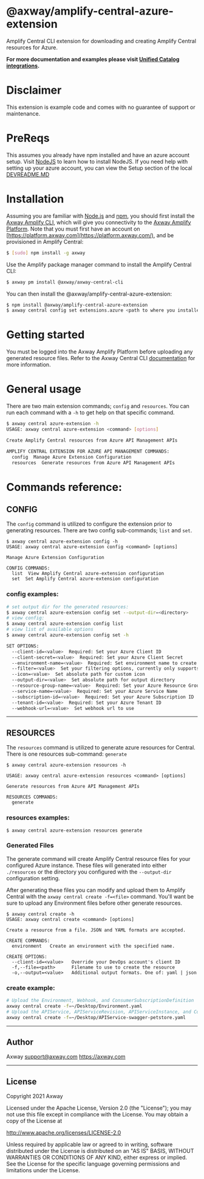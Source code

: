 # @axway/amplify-central-azure-extension

Amplify Central CLI extension for downloading and creating Amplify Central resources for Azure.

**For more documentation and examples please visit [Unified Catalog integrations](https://github.com/Axway/unified-catalog-integrations).**

# Disclaimer

This extension is example code and comes with no guarantee of support or maintenance.

# PreReqs

This assumes you already have npm installed and have an azure account setup. Visit [NodeJS](https://nodejs.org/) to learn how to install NodeJS. If you need help with setting up your azure account, you can view the Setup section of the local [DEVREADME.MD](DEVREADME.md)

# Installation

Assuming you are familiar with [Node.js](https://nodejs.org) and [npm](https://npmjs.com), you should first install the [Axway Amplify CLI](https://npmjs.com/package/axway), which will give you connectivity to the [Axway Amplify Platform](https://www.axway.com/en/products/amplify). Note that you must first have an account on [https://platform.axway.com](https://platform.axway.com/), and be provisioned in Amplify Central:

```bash
$ [sudo] npm install -g axway
```

Use the Amplify package manager command to install the Amplify Central CLI:

```bash
$ axway pm install @axway/axway-central-cli
```

You can then install the @axway/amplify-central-azure-extension:

```bash
$ npm install @axway/amplify-central-azure-extension
$ axway central config set extensions.azure <path to where you installed module>
```

# Getting started

You must be logged into the Axway Amplify Platform before uploading any generated resource files. 
Refer to the Axway Central CLI [documentation](https://docs.axway.com/bundle/amplify-central/page/docs/integrate_with_central/cli_central/cli_install/index.html) for more information.


# General usage

There are two main extension commands; `config` and `resources`. You can run each command with a `-h` to get help on that specific command.

```bash
$ axway central azure-extension -h
USAGE: axway central azure-extension <command> [options]

Create Amplify Central resources from Azure API Management APIs

AMPLIFY CENTRAL EXTENSION FOR AZURE API MANAGEMENT COMMANDS:
  config  Manage Azure Extension Configuration
  resources  Generate resources from Azure API Management APIs
```

# Commands reference:

## CONFIG

The `config` command is utilized to configure the extension prior to generating resources. There are two config sub-commands; `list` and `set`.

```text
$ axway central azure-extension config -h
USAGE: axway central azure-extension config <command> [options]

Manage Azure Extension Configuration

CONFIG COMMANDS:
  list  View Amplify Central azure-extension configuration
  set  Set Amplify Central azure-extension configuration
```

### config examples:

```bash
# set output dir for the generated resources:
$ axway central azure-extension config set --output-dir=<directory>
# view config:
$ axway central azure-extension config list
# view list of available options
$ axway central azure-extension config set -h

SET OPTIONS:
  --client-id=<value>  Required: Set your Azure Client ID
  --client-secret=<value>  Required: Set your Azure Client Secret
  --environment-name=<value>  Required: Set environment name to create
  --filter=<value>  Set your filtering options, currently only supports a tag. Ex: --filter tags=myTag
  --icon=<value>  Set absolute path for custom icon
  --output-dir=<value>  Set absolute path for output directory
  --resource-group-name=<value>  Required: Set your Azure Resource Group Name
  --service-name=<value>  Required: Set your Azure Service Name
  --subscription-id=<value>  Required: Set your Azure Subscription ID
  --tenant-id=<value>  Required: Set your Azure Tenant ID
  --webhook-url=<value>  Set webhook url to use
```

---

## RESOURCES

The `resources` command is utilized to generate azure resources for Central. There is one resources sub-command: `generate`

```text
$ axway central azure-extension resources -h

USAGE: axway central azure-extension resources <command> [options]

Generate resources from Azure API Management APIs

RESOURCES COMMANDS:
  generate
```

### resources examples:

```
$ axway central azure-extension resources generate
```

### Generated Files

The generate command will create Amplify Central resource files for your configured Azure instance. These files will generated into either `./resources` or the directory you configured with the `--output-dir` configuration setting.

After generating these files you can modify and upload them to Amplify Central with the `axway central create -f=<file>` command. You'll want be sure to upload any Environment files before other generate resources.

```
$ axway central create -h
USAGE: axway central create <command> [options]

Create a resource from a file. JSON and YAML formats are accepted.

CREATE COMMANDS:
  environment   Create an environment with the specified name.

CREATE OPTIONS:
  --client-id=<value>   Override your DevOps account's client ID
  -f,--file=<path>      Filename to use to create the resource
  -o,--output=<value>   Additional output formats. One of: yaml | json
```

### create example:

```bash
# Upload the Environment, Webhook, and ConsumerSubscriptionDefinition
axway central create -f=~/Desktop/Environment.yaml
# Upload the APIService, APIServiceRevision, APIServiceInstance, and ConsumerInstance
axway central create -f=~/Desktop/APIService-swagger-petstore.yaml
```

---

## Author

Axway <support@axway.com> https://axway.com

---

## License

Copyright 2021 Axway

Licensed under the Apache License, Version 2.0 (the "License");
you may not use this file except in compliance with the License.
You may obtain a copy of the License at

http://www.apache.org/licenses/LICENSE-2.0

Unless required by applicable law or agreed to in writing, software
distributed under the License is distributed on an "AS IS" BASIS,
WITHOUT WARRANTIES OR CONDITIONS OF ANY KIND, either express or implied.
See the License for the specific language governing permissions and
limitations under the License.

